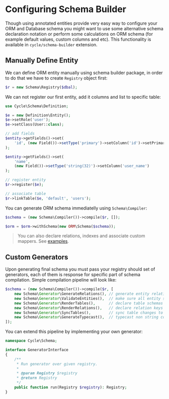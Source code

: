 # Configuring Schema Builder
Though using annotated entities provide very easy way to configure your ORM and Database schema you might want to use some alternative
schema declaration notation or perform some calculations on ORM schema (for example default values, custom columns and etc). This functionality is available in `cycle/schema-builder` extension.

## Manually Define Entity
We can define ORM entity manually using schema builder package, in order to do that we have to create `Registry` object first:

```php
$r = new Schema\Registry($dbal);
```

We can not register our first entity, add it columns and list to specific table:

```php
use Cycle\Schema\Definition;

$e = new Definition\Entity();
$e->setRole('user');
$e->setClass(User::class);

// add fields
$entity->getFields()->set(
    'id', (new Field())->setType('primary')->setColumn('id')->setPrimary(true)
);

$entity->getFields()->set(
    'name',
    (new Field())->setType('string(32)')->setColumn('user_name')
);

// register entity
$r->register($e);

// associate table
$r->linkTable($e, 'default', 'users');
```

You can generate ORM schema immediatelly using `Schema\Compiler`:

```php
$schema = (new Schema\Compiler())->compile($r, []);

$orm = $orm->withSchema(new ORM\Schema($schema));
```

> You can also declare relations, indexes and associate custom mappers. See [examples](https://github.com/cycle/schema-builder/tree/master/tests/Schema).

## Custom Generators
Upon generating final schema you must pass your registry should set of generators, each of them is response for specific part of
schema compilation. Simple compilation pipeline will look like:

```php
$schema = (new Schema\Compiler())->compile($r, [
    new Schema\Generator\GenerateRelations(), // generate entity relations
    new Schema\Generator\ValidateEntities(),  // make sure all entity schemas are correct
    new Schema\Generator\RenderTables(),      // declare table schemas
    new Schema\Generator\RenderRelations(),   // declare relation keys and indexes
    new Schema\Generator\SyncTables(),        // sync table changes to database
    new Schema\Generator\GenerateTypecast(),  // typecast non string columns
]);
```

You can extend this pipeline by implementing your own generator:

```php
namespace Cycle\Schema;

interface GeneratorInterface
{
    /**
     * Run generator over given registry.
     *
     * @param Registry $registry
     * @return Registry
     */
    public function run(Registry $registry): Registry;
}
```
